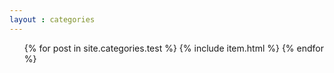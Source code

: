 ```yaml
---
layout : categories
---
```

<ul id="post-list">
    {% for post in site.categories.test %}
        {% include item.html %}
    {% endfor %}
</ul>
